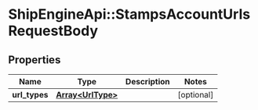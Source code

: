 # ShipEngineApi::StampsAccountUrlsRequestBody

## Properties
Name | Type | Description | Notes
------------ | ------------- | ------------- | -------------
**url_types** | [**Array&lt;UrlType&gt;**](UrlType.md) |  | [optional] 


